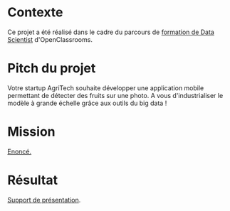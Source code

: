 # Contexte
Ce projet a été réalisé dans le cadre du parcours de [formation de Data Scientist](https://openclassrooms.com/fr/paths/164-data-scientist) d'OpenClassrooms.

# Pitch du projet
Votre startup AgriTech souhaite développer une application mobile permettant de détecter des fruits sur une photo. A vous d'industrialiser le modèle à grande échelle grâce aux outils du big data !

# Mission
[Enoncé.](https://github.com/JM-JO/OpenClassrooms-Projet-8---Big-data---PySpark---AWS-EMR/blob/main/Mission.pdf)

# Résultat
[Support de présentation](https://github.com/JM-JO/OpenClassrooms-Projet-8---Big-data---PySpark---AWS-EMR/blob/main/Pr%C3%A9sentation.pdf).
